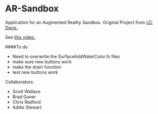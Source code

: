 # AR-Sandbox

Application for an Augmented Reality Sandbox. Original Project from [UC Davis.](http://idav.ucdavis.edu/~okreylos/ResDev/SARndbox/)

See [this video.](https://www.youtube.com/watch?v=8Wnz_g3QA1A)

####To do
* Need to overwrite the SurfaceAddWaterColor.fs files
* make sure new buttons work
* make the drain function
* test new buttons work

Collaborators:
* Scott Wallace
* Brad Guner
* Chris Radford
* Addie Stewart
